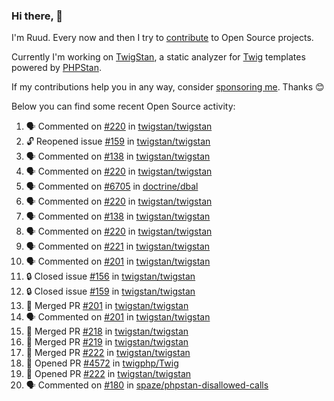 ### Hi there, 👋

I'm Ruud. Every now and then I try to [contribute](https://github.com/pulls?q=+is%3Apr+author%3Aruudk+archived%3Afalse+is%3Apublic+) to Open Source projects.

Currently I'm working on [TwigStan](https://github.com/twigstan), a static analyzer for [Twig](https://twig.symfony.com/) templates powered by [PHPStan](https://phpstan.org/).

If my contributions help you in any way, consider [sponsoring me](https://github.com/sponsors/ruudk). Thanks 😊

Below you can find some recent Open Source activity:

<!--START_SECTION:activity-->
1. 🗣 Commented on [#220](https://github.com/twigstan/twigstan/issues/220#issuecomment-2643107359) in [twigstan/twigstan](https://github.com/twigstan/twigstan)
2. 🔓 Reopened issue [#159](https://github.com/twigstan/twigstan/issues/159) in [twigstan/twigstan](https://github.com/twigstan/twigstan)
3. 🗣 Commented on [#138](https://github.com/twigstan/twigstan/issues/138#issuecomment-2643103578) in [twigstan/twigstan](https://github.com/twigstan/twigstan)
4. 🗣 Commented on [#220](https://github.com/twigstan/twigstan/issues/220#issuecomment-2643100329) in [twigstan/twigstan](https://github.com/twigstan/twigstan)
5. 🗣 Commented on [#6705](https://github.com/doctrine/dbal/pull/6705#issuecomment-2643074684) in [doctrine/dbal](https://github.com/doctrine/dbal)
6. 🗣 Commented on [#220](https://github.com/twigstan/twigstan/issues/220#issuecomment-2643073235) in [twigstan/twigstan](https://github.com/twigstan/twigstan)
7. 🗣 Commented on [#138](https://github.com/twigstan/twigstan/issues/138#issuecomment-2643038903) in [twigstan/twigstan](https://github.com/twigstan/twigstan)
8. 🗣 Commented on [#220](https://github.com/twigstan/twigstan/issues/220#issuecomment-2643033710) in [twigstan/twigstan](https://github.com/twigstan/twigstan)
9. 🗣 Commented on [#221](https://github.com/twigstan/twigstan/issues/221#issuecomment-2643026503) in [twigstan/twigstan](https://github.com/twigstan/twigstan)
10. 🗣 Commented on [#201](https://github.com/twigstan/twigstan/pull/201#issuecomment-2643024366) in [twigstan/twigstan](https://github.com/twigstan/twigstan)
11. 🔒 Closed issue [#156](https://github.com/twigstan/twigstan/issues/156) in [twigstan/twigstan](https://github.com/twigstan/twigstan)
12. 🔒 Closed issue [#159](https://github.com/twigstan/twigstan/issues/159) in [twigstan/twigstan](https://github.com/twigstan/twigstan)
13. 🎉 Merged PR [#201](https://github.com/twigstan/twigstan/pull/201) in [twigstan/twigstan](https://github.com/twigstan/twigstan)
14. 🗣 Commented on [#201](https://github.com/twigstan/twigstan/pull/201#issuecomment-2643013592) in [twigstan/twigstan](https://github.com/twigstan/twigstan)
15. 🎉 Merged PR [#218](https://github.com/twigstan/twigstan/pull/218) in [twigstan/twigstan](https://github.com/twigstan/twigstan)
16. 🎉 Merged PR [#219](https://github.com/twigstan/twigstan/pull/219) in [twigstan/twigstan](https://github.com/twigstan/twigstan)
17. 🎉 Merged PR [#222](https://github.com/twigstan/twigstan/pull/222) in [twigstan/twigstan](https://github.com/twigstan/twigstan)
18. 💪 Opened PR [#4572](https://github.com/twigphp/Twig/pull/4572) in [twigphp/Twig](https://github.com/twigphp/Twig)
19. 💪 Opened PR [#222](https://github.com/twigstan/twigstan/pull/222) in [twigstan/twigstan](https://github.com/twigstan/twigstan)
20. 🗣 Commented on [#180](https://github.com/spaze/phpstan-disallowed-calls/issues/180#issuecomment-2642272483) in [spaze/phpstan-disallowed-calls](https://github.com/spaze/phpstan-disallowed-calls)
<!--END_SECTION:activity-->
